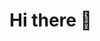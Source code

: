 # Hi there 👋

<!--
## **Ighotemu Okoli** is a ✨ _special_ ✨ repository because its `README.md` (this file) appears on your GitHub profile.

Here are some ideas to get you started:
+ I am a data analyst with experience in using various tools and technologies to collect, organize, and analyze data to make inform business decisions
- 🔭 I’m currently working on ...
- 🌱 I’m currently learning ...
- 👯 I’m looking to collaborate on ...
- 🤔 I’m looking for help with ...
- 💬 Ask me about ...
- 📫 How to reach me: ...
- 😄 Pronouns: ...
- ⚡ Fun fact: ...
-->
